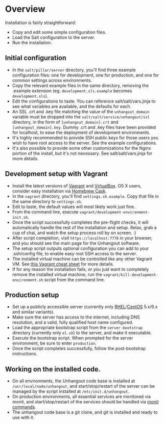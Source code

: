 # Overview

Installation is fairly straightforward:

 * Copy and edit some simple configuration files.
 * Load the Salt configuration to the server.
 * Run the installation.

## Initial configuration

 * In the <code>salt/pillar/server</code> directory, you'll find three example configuration files: one for development, one for production, and one for common settings across environments.
 * Copy the relevant example files in the same directory, removing the .example extension (eg. <code>development.sls.example</code> becomes <code>development.sls</code>).
 * Edit the configurations to taste. You can reference salt/salt/vars.jinja to see what variables are available, and the defaults for each.
 * An SSL .crt and .key file matching the value of the <code>unhangout_domain</code> variable must be dropped into the <code>salt/salt/service/unhangout/ssl</code> directory, in the form of <code>[unhangout_domain].crt</code> and <code>[unhangout_domain].key</code>. Dummy .crt and .key files have been provided for localhost, to ease the deployment of development environments.
 * It's highly recommended to provide SSH public keys for those users you wish to have root access to the server. See the example configurations.
 * It's also possible to provide some other customizations for the Nginx portion of the install, but it's not necessary. See salt/salt/vars.jinja for more details.

## Development setup with Vagrant

 * Install the latest versions of [Vagrant](https://www.vagrantup.com) and [VirtualBox](https://www.virtualbox.org). OS X users, consider easy installation via [Homebrew Cask](http://caskroom.io).
 * In the <code>vagrant</code> directory, you'll find <code>settings.sh.example</code>. Copy that file in the same directory to <code>settings.sh</code>.
 * Edit to taste, the default values will most likely work just fine.
 * From the command line, execute <code>vagrant/development-environment-init.sh</code>.
 * Once the script successfully completes the pre-flight checks, it will automatically handle the rest of the installation and setup. Relax, grab a cup of chai, and watch the setup process roll by on screen. :)
 * After script completion, visit <code>https://localhost:7778</code> in your browser, and you should see the main page for the Unhangout software.
 * The setup script outputs optional configuration you can add to your .ssh/config file, to enable easy root SSH access to the server.
 * The installed virtual machine can be controlled like any other Vagrant VM. See [this Vagrant cheat sheet](http://notes.jerzygangi.com/vagrant-cheat-sheet) for more details. 
 * If for any reason the installation fails, or you just want to completely remove the installed virtual machine, run the <code>vagrant/kill-development-environment.sh</code> script from the command line.

## Production setup

 * Set up a publicly accessible server (currently only [RHEL](http://www.redhat.com/en/technologies/linux-platforms/enterprise-linux)/[CentOS](http://www.centos.org) 5.x/6.x and similar variants).
 * Make sure the server has access to the internet, including DNS resolution, and a valid, fully qualified host name configured.
 * Load the appropriate bootstrap script from the <code>server-bootstrap</code> directory (currently only <code>el.sh</code>) to the server, and make it executable.
 * Execute the bootstrap script. When prompted for the server environment, be sure to enter <code>production</code>.
 * Once the script completes successfully, follow the post-bootstrap instructions.

## Working on the installed code.

 * On all environments, the Unhangout code base is installed at <code>/usr/local/node/unhangout</code>, and start/stop/restart of the server can be managed by the script installed at <code>/etc/init.d/unhangout</code>.
 * On production environments, all essential services are monitored via monit, and start/stop/restart of the services should be handled via [monit commands](http://mmonit.com/monit/documentation/monit.html#Arguments).
 * The unhangout code base is a git clone, and git is installed and ready to use with it.
